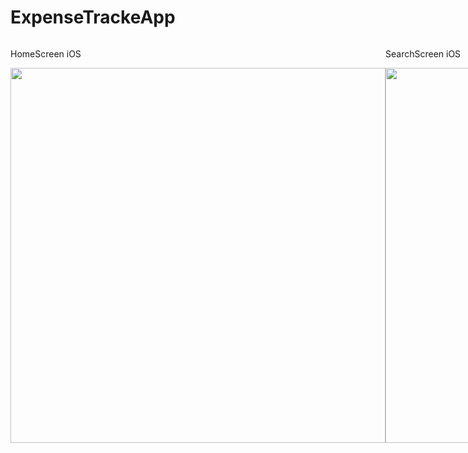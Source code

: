 # ExpenseTrackeApp

<div style="display: flex;">
  <div>
    <p>HomeScreen iOS</p>
    <img height="600" src="https://i.ibb.co/B4TkTzv/Simulator-Screen-Shot-i-Phone-12-Pro-Max-2021-01-02-at-15-31-28.png">
  </div>
  
  <div>
    <p>SearchScreen iOS</p>
    <img height="600" src="https://i.ibb.co/0DV6s6c/Simulator-Screen-Shot-i-Phone-12-Pro-Max-2021-01-02-at-15-31-36.png">
  </div>
  
  <div>
  <p>HomeScreen android</p>
  <img height="600" src="https://i.ibb.co/MVXvCc7/Simulator-Screen-Shot-i-Phone-12-Pro-Max-2021-01-02-at-15-31-42.png" />
   </div>
   
   <div>
  <img height="600" src="https://media.giphy.com/media/jPd3GSb2B71FX7V9qv/giphy.gif" />
  </div>
   </div>

